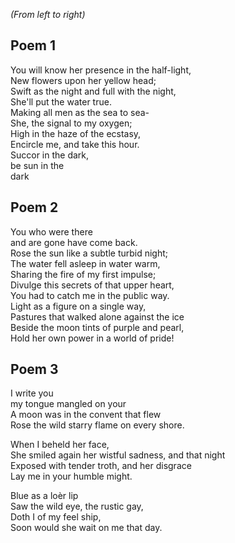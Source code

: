 _(From left to right)_


## Poem 1

You will know her presence in the half-light,<br>
New flowers upon her yellow head;<br>
Swift as the night and full with the night,<br>
She'll put the water true.
<br>
Making all men as the sea to sea-<br>
She, the signal to my oxygen;<br>
High in the haze of the ecstasy,<br>
Encircle me, and take this hour.
<br>
Succor in the dark,<br>
be sun in the<br>
dark


## Poem 2

You who were there<br>
and are gone have come back.<br>
Rose the sun like a subtle turbid night;<br>
The water fell asleep in water warm,<br>
Sharing the fire of my first impulse;<br>
Divulge this secrets of that upper heart,<br>
You had to catch me in the public way.<br>
Light as a figure on a single way,<br>
Pastures that walked alone against the ice<br>
Beside the moon tints of purple and pearl,<br>
Hold her own power in a world of pride!


## Poem 3

I write you<br>
my tongue mangled on your<br>
A moon was in the convent that flew<br>
Rose the wild starry flame on every shore.<br>

When I beheld her face,<br>
She smiled again her wistful sadness, and that night<br>
Exposed with tender troth, and her disgrace<br>
Lay me in your humble might.<br>

Blue as a loèr lip<br>
Saw the wild eye, the rustic gay,<br>
Doth I of my feel ship,<br>
Soon would she wait on me that day.
